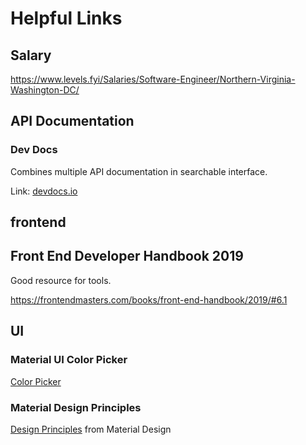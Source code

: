# Helpful Links

## Salary
https://www.levels.fyi/Salaries/Software-Engineer/Northern-Virginia-Washington-DC/

## API Documentation

### Dev Docs
Combines multiple API documentation in searchable interface.

Link: [devdocs.io](https://devdocs.io/)

## frontend

## Front End Developer Handbook 2019
Good resource for tools.

https://frontendmasters.com/books/front-end-handbook/2019/#6.1

## UI

### Material UI Color Picker

[Color Picker](https://material.io/resources/color/#!/?view.left=1&view.right=0&primary.color=FFEB3B&secondary.color=000000)

### Material Design Principles
[Design Principles](https://material.io/design/introduction/#principles) from Material Design
